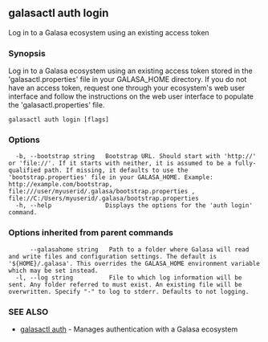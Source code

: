 ## galasactl auth login

Log in to a Galasa ecosystem using an existing access token

### Synopsis

Log in to a Galasa ecosystem using an existing access token stored in the 'galasactl.properties' file in your GALASA_HOME directory. If you do not have an access token, request one through your ecosystem's web user interface and follow the instructions on the web user interface to populate the 'galasactl.properties' file.

```
galasactl auth login [flags]
```

### Options

```
  -b, --bootstrap string   Bootstrap URL. Should start with 'http://' or 'file://'. If it starts with neither, it is assumed to be a fully-qualified path. If missing, it defaults to use the 'bootstrap.properties' file in your GALASA_HOME. Example: http://example.com/bootstrap, file:///user/myuserid/.galasa/bootstrap.properties , file://C:/Users/myuserid/.galasa/bootstrap.properties
  -h, --help               Displays the options for the 'auth login' command.
```

### Options inherited from parent commands

```
      --galasahome string   Path to a folder where Galasa will read and write files and configuration settings. The default is '${HOME}/.galasa'. This overrides the GALASA_HOME environment variable which may be set instead.
  -l, --log string          File to which log information will be sent. Any folder referred to must exist. An existing file will be overwritten. Specify "-" to log to stderr. Defaults to not logging.
```

### SEE ALSO

* [galasactl auth](galasactl_auth.md)	 - Manages authentication with a Galasa ecosystem

